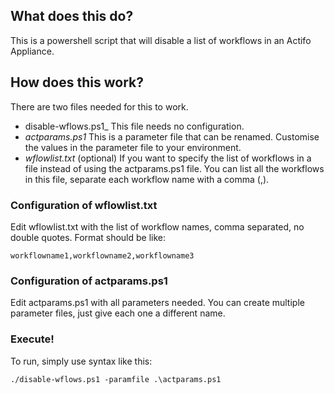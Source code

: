 ## What does this do?

This is a powershell script that will disable a list of workflows in an Actifo Appliance.

## How does this work?

There are two files needed for this to work.
* disable-wflows.ps1_  This file needs no configuration.  
* _actparams.ps1_  This is a parameter file that can be renamed.  Customise the values in the parameter file to your environment.
* _wflowlist.txt_ (optional) If you want to specify the list of workflows in a file instead of using the actparams.ps1 file.  You can list all the workflows in this file, separate each workflow name with a comma (,).

### Configuration of wflowlist.txt
Edit wflowlist.txt with the list of workflow names, comma separated, no double quotes.  Format should be like:
```
workflowname1,workflowname2,workflowname3
```

### Configuration of actparams.ps1
Edit actparams.ps1 with all parameters needed.  You can create multiple parameter files, just give each one a different name.

### Execute!
To run, simply use syntax like this:
```
./disable-wflows.ps1 -paramfile .\actparams.ps1
```
